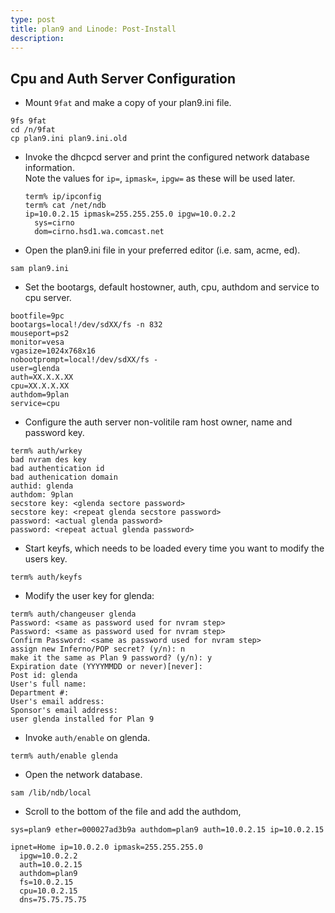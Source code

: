 ```yaml
---
type: post
title: plan9 and Linode: Post-Install
description:
---
```


## Cpu and Auth Server Configuration

*   Mount `9fat` and make a copy of your plan9.ini file.
```
9fs 9fat
cd /n/9fat
cp plan9.ini plan9.ini.old
```

*   Invoke the dhcpcd server and print the configured network database information.  
    Note the values for `ip=`, `ipmask=`, `ipgw=` as these will be used later.

    ```
    term% ip/ipconfig
    term% cat /net/ndb
    ip=10.0.2.15 ipmask=255.255.255.0 ipgw=10.0.2.2
      sys=cirno
      dom=cirno.hsd1.wa.comcast.net
    ```

*   Open the plan9.ini file in your preferred editor (i.e. sam, acme, ed).

  ```
  sam plan9.ini
  ```

*   Set the bootargs, default hostowner, auth, cpu, authdom and service to cpu server.

```
bootfile=9pc
bootargs=local!/dev/sdXX/fs -n 832
mouseport=ps2
monitor=vesa
vgasize=1024x768x16
nobootprompt=local!/dev/sdXX/fs -
user=glenda
auth=XX.X.X.XX
cpu=XX.X.X.XX
authdom=9plan
service=cpu
```
* Configure the auth server non-volitile ram host owner, name and password key.

```
term% auth/wrkey
bad nvram des key
bad authentication id
bad authenication domain
authid: glenda
authdom: 9plan
secstore key: <glenda sectore password>
secstore key: <repeat glenda secstore password>
password: <actual glenda password>
password: <repeat actual glenda password>
```

* Start keyfs, which needs to be loaded every time you want to modify the users key.

```
term% auth/keyfs
```

* Modify the user key for glenda:

```
term% auth/changeuser glenda
Password: <same as password used for nvram step>
Password: <same as password used for nvram step>
Confirm Password: <same as password used for nvram step>
assign new Inferno/POP secret? (y/n): n
make it the same as Plan 9 password? (y/n): y
Expiration date (YYYYMMDD or never)[never]:
Post id: glenda
User's full name:
Department #:
User's email address:
Sponsor's email address:
user glenda installed for Plan 9
```

* Invoke `auth/enable` on glenda.

```
term% auth/enable glenda
```

* Open the network database.

```
sam /lib/ndb/local
```

* Scroll to the bottom of the file and add the authdom, 

```
sys=plan9 ether=000027ad3b9a authdom=plan9 auth=10.0.2.15 ip=10.0.2.15

ipnet=Home ip=10.0.2.0 ipmask=255.255.255.0
  ipgw=10.0.2.2
  auth=10.0.2.15
  authdom=plan9
  fs=10.0.2.15
  cpu=10.0.2.15
  dns=75.75.75.75

```

